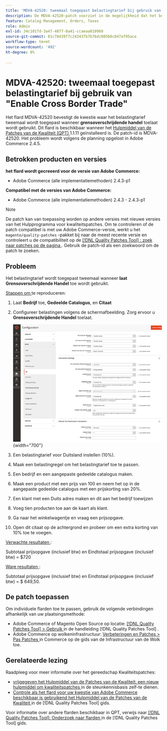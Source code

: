 ```yaml
---
title: 'MDVA-42520: tweemaal toegepast belastingtarief bij gebruik van "Enable Cross Border Trade"'
description: De MDVA-42520-patch voorziet in de mogelijkheid dat het belastingtarief tweemaal wordt toegepast wanneer het **Grensoverschrijdende handel inschakelen* wordt gebruikt. Deze patch is beschikbaar wanneer [Quality Patches Tool (QPT)] (https://experienceleague.adobe.com/en/docs/commerce-knowledge-base/kb/announcements/commerce-announcements/magento-quality-patches-released-new-tool-to-self-serve-quality-patches) 1.1.11 is geïnstalleerd. De patch-id is MDVA-42520. Het probleem wordt volgens de planning opgelost in Adobe Commerce 2.4.5.
feature: Catalog Management, Orders, Taxes
role: Admin
exl-id: 34c101fd-3a47-4877-8a41-ccaeaa010969
source-git-commit: 81c78439f7c243437b7b76dc80560c847af95ace
workflow-type: tm+mt
source-wordcount: '492'
ht-degree: 0%

---
```


# MDVA-42520: tweemaal toegepast belastingtarief bij gebruik van &quot;Enable Cross Border Trade&quot;

Het flard MDVA-42520 bevestigt de kwestie waar het belastingtarief tweemaal wordt toegepast wanneer **grensoverschrijdende handel** toelaat wordt gebruikt. Dit flard is beschikbaar wanneer het [ Hulpmiddel van de Patches van de Kwaliteit (QPT) ](https://experienceleague.adobe.com/en/docs/commerce-knowledge-base/kb/announcements/commerce-announcements/magento-quality-patches-released-new-tool-to-self-serve-quality-patches) 1.1.11 geïnstalleerd is. De patch-id is MDVA-42520. Het probleem wordt volgens de planning opgelost in Adobe Commerce 2.4.5.

## Betrokken producten en versies

**het flard wordt gecreeerd voor de versie van Adobe Commerce:**

* Adobe Commerce (alle implementatiemethoden) 2.4.3-p1

**Compatibel met de versies van Adobe Commerce:**

* Adobe Commerce (alle implementatiemethoden) 2.4.3 - 2.4.3-p1

>[!NOTE]
>
>De patch kan van toepassing worden op andere versies met nieuwe versies van het Hulpprogramma voor kwaliteitspatches. Om te controleren of de patch compatibel is met uw Adobe Commerce-versie, werkt u het `magento/quality-patches` -pakket bij naar de meest recente versie en controleert u de compatibiliteit op de [[!DNL Quality Patches Tool] : zoek naar patches op de pagina ](https://experienceleague.adobe.com/en/docs/commerce-knowledge-base/kb/announcements/commerce-announcements/magento-quality-patches-released-new-tool-to-self-serve-quality-patches) . Gebruik de patch-id als een zoekwoord om de patch te zoeken.

## Probleem

Het belastingtarief wordt toegepast tweemaal wanneer **laat Grensoverschrijdende Handel** toe wordt gebruikt.

<u> Stappen om </u> te reproduceren:

1. Laat **Bedrijf** toe, **Gedeelde Catalogus**, en **Citaat**
1. Configureer belastingen volgens de schermafbeelding. Zorg ervoor u **Grensoverschrijdende Handel** toelaat.

   ![ belastingmontages ](/help/assets/tools/tax_settings_1.png){width="700"}

1. Een belastingtarief voor Duitsland instellen (10%).
1. Maak een belastingregel om het belastingtarief toe te passen.
1. Een bedrijf en een aangepaste gedeelde catalogus maken.
1. Maak een product met een prijs van 100 en neem het op in de aangepaste gedeelde catalogus met een prijskorting van 20%.
1. Een klant met een Duits adres maken en dit aan het bedrijf toewijzen
1. Voeg tien producten toe aan de kaart als klant.
1. Ga naar het winkelwagentje en vraag een prijsopgave.
1. Open dit citaat op de achtergrond en probeer om een extra korting van 10% toe te voegen.

<u> Verwachte resultaten </u>:

Subtotaal prijsopgave (inclusief btw) en Eindtotaal prijsopgave (inclusief btw) = $720

<u> Ware resultaten </u>:

Subtotaal prijsopgave (inclusief btw) en Eindtotaal prijsopgave (inclusief btw) = $ 649,50.

## De patch toepassen

Om individuele flarden toe te passen, gebruik de volgende verbindingen afhankelijk van uw plaatsingsmethode:

* Adobe Commerce of Magento Open Source op locatie: [[!DNL Quality Patches Tool]  > Gebruik ](/help/tools/quality-patches-tool/usage.md) in de handleiding [!DNL Quality Patches Tool] .
* Adobe Commerce op wolkeninfrastructuur: [ Verbeteringen en Patches > Pas Patches ](https://experienceleague.adobe.com/docs/commerce-cloud-service/user-guide/develop/upgrade/apply-patches.html) in Commerce op de gids van de Infrastructuur van de Wolk toe.

## Gerelateerde lezing

Raadpleeg voor meer informatie over het gereedschap Kwaliteitspatches:

* [ vrijgegeven het Hulpmiddel van de Patches van de Kwaliteit: een nieuw hulpmiddel om kwaliteitspatches ](https://experienceleague.adobe.com/en/docs/commerce-knowledge-base/kb/announcements/commerce-announcements/magento-quality-patches-released-new-tool-to-self-serve-quality-patches) in de steunkennisbasis zelf-te dienen.
* [ Controle als het flard voor uw kwestie van Adobe Commerce beschikbaar is gebruikend het Hulpmiddel van de Patches van de Kwaliteit ](/help/tools/quality-patches-tool/patches-available-in-qpt/check-patch-for-magento-issue-with-magento-quality-patches.md) in de [!DNL Quality Patches Tool] gids.

Voor informatie over andere flarden beschikbaar in QPT, verwijs naar [[!DNL Quality Patches Tool]: Onderzoek naar flarden ](https://experienceleague.adobe.com/tools/commerce-quality-patches/index.html) in de [!DNL Quality Patches Tool] gids.
